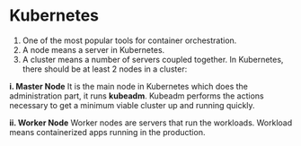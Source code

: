 # Kubernetes

1. One of the most popular tools for container orchestration.
2. A node means a server in Kubernetes.
3. A cluster means a number of servers coupled together. In Kubernetes, there should be at least 2 nodes in a cluster:

**i.  Master Node**
It is the main node in Kubernetes which does the administration part, it runs **kubeadm**. Kubeadm performs the actions necessary to get a minimum viable cluster up and running quickly. 

**ii. Worker Node**
Worker nodes are servers that run the workloads. Workload means containerized apps running in the production.

